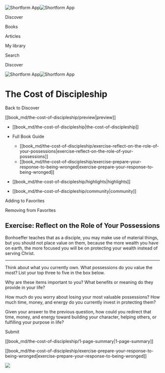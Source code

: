 ![Shortform App](/img/logo.36a2399e.svg)![Shortform App](/img/logo-dark.70c1b072.svg)

Discover

Books

Articles

My library

Search

Discover

![Shortform App](/img/logo.36a2399e.svg)![Shortform App](/img/logo-dark.70c1b072.svg)

# The Cost of Discipleship

Back to Discover

[[book_md/the-cost-of-discipleship/preview|preview]]

  * [[book_md/the-cost-of-discipleship|the-cost-of-discipleship]]
  * Full Book Guide

    * [[book_md/the-cost-of-discipleship/exercise-reflect-on-the-role-of-your-possessions|exercise-reflect-on-the-role-of-your-possessions]]
    * [[book_md/the-cost-of-discipleship/exercise-prepare-your-response-to-being-wronged|exercise-prepare-your-response-to-being-wronged]]
  * [[book_md/the-cost-of-discipleship/highlights|highlights]]
  * [[book_md/the-cost-of-discipleship/community|community]]



Adding to Favorites 

Removing from Favorites 

## Exercise: Reflect on the Role of Your Possessions

Bonhoeffer teaches that as a disciple, you may make use of material things, but you should not place value on them, because the more wealth you have on earth, the more focused you will be on protecting your wealth instead of serving Christ.

* * *

Think about what you currently own. What possessions do you value the most? List your top three to five in the box below.

Why are these items important to you? What benefits or meaning do they provide in your life?

How much do you worry about losing your most valuable possessions? How much time, money, and energy do you currently invest in protecting them?

Given your answer to the previous question, how could you redirect that time, money, and energy toward building your character, helping others, or fulfilling your purpose in life?

Submit 

[[book_md/the-cost-of-discipleship/1-page-summary|1-page-summary]]

[[book_md/the-cost-of-discipleship/exercise-prepare-your-response-to-being-wronged|exercise-prepare-your-response-to-being-wronged]]

![](https://bat.bing.com/action/0?ti=56018282&Ver=2&mid=2c3394db-165e-44fa-8dfc-32f487895620&sid=1711133063fa11eebdec89a8b8ae3bbc&vid=171147a063fa11eea7440fcfeb230d96&vids=0&msclkid=N&pi=0&lg=en-US&sw=800&sh=600&sc=24&nwd=1&tl=Shortform%20%7C%20Book&p=https%3A%2F%2Fwww.shortform.com%2Fapp%2Fbook%2Fthe-cost-of-discipleship%2Fexercise-reflect-on-the-role-of-your-possessions&r=&lt=293&evt=pageLoad&sv=1&rn=303476)
